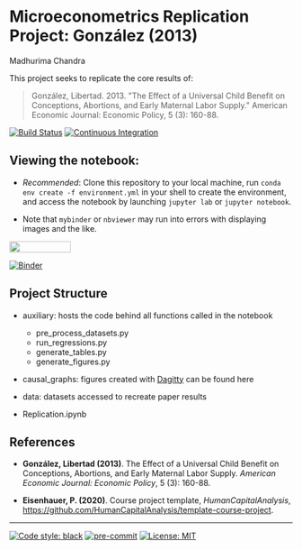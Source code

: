 # Microeconometrics Replication Project: González (2013)


Madhurima Chandra

This project seeks to replicate the core results of:

> González, Libertad. 2013. "The Effect of a Universal Child Benefit on Conceptions, Abortions, and Early Maternal Labor Supply." American Economic Journal: Economic Policy, 5 (3): 160-88.


[![Build Status](https://travis-ci.org/HumanCapitalAnalysis/microeconometrics-course-project-mchandra12.svg)](https://travis-ci.org/HumanCapitalAnalysis/microeconometrics-course-project-mchandra12)
[![Continuous Integration](https://github.com/mchandra12/replication_gonzalez_2013/workflows/Continuous%20Integration/badge.svg)](https://github.com/mchandra12/replication_gonzalez_2013/actions)


## Viewing the notebook:

-   _Recommended_: Clone this repository to your local machine, run `conda env create -f environment.yml` in your shell to create the environment, and access the notebook by launching `jupyter lab` or `jupyter notebook`.

-   Note that `mybinder` or `nbviewer` may run into errors with displaying images and the like.

<a href="https://nbviewer.jupyter.org/github/mchandra12/replication_gonzalez_2013/blob/master/Replication.ipynb"
   target="_parent">
   <img align="center"
  src="https://raw.githubusercontent.com/jupyter/design/master/logos/Badges/nbviewer_badge.png"
      width="109" height="20">
</a>

[![Binder](https://mybinder.org/badge_logo.svg)](https://mybinder.org/v2/gh/mchandra12/replication_gonzalez_2013/master?filepath=Replication.ipynb)

## Project Structure

-   auxiliary: hosts the code behind all functions called in the notebook

    -   pre_process_datasets.py
    -   run_regressions.py
    -   generate_tables.py
    -   generate_figures.py

-   causal_graphs: figures created with [Dagitty](dagitty.net) can be found here

-   data: datasets accessed to recreate paper results

-   Replication.ipynb


## References

-   **González, Libertad (2013)**. The Effect of a Universal Child Benefit on Conceptions, Abortions, and Early Maternal Labor Supply. _American Economic Journal: Economic Policy_, 5 (3): 160-88.

-   **Eisenhauer, P. (2020)**. Course project template, _HumanCapitalAnalysis_, <https://github.com/HumanCapitalAnalysis/template-course-project>.

* * *

[![Code style: black](https://img.shields.io/badge/code%20style-black-000000.svg)](https://github.com/psf/black)
[![pre-commit](https://img.shields.io/badge/pre--commit-enabled-brightgreen?logo=pre-commit&logoColor=white)](https://github.com/pre-commit/pre-commit)
[![License: MIT](https://img.shields.io/badge/License-MIT-blue.svg)](https://github.com/HumanCapitalAnalysis/template-course-project/blob/master/LICENSE)
